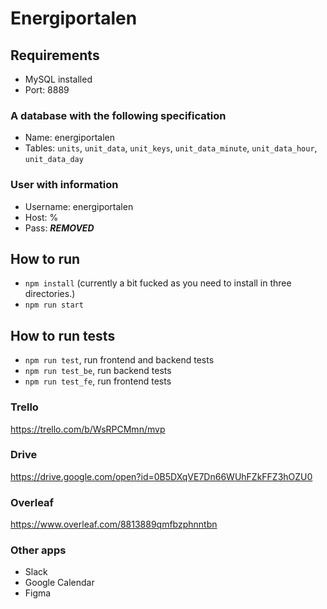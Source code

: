 # Energiportalen

## Requirements
- MySQL installed
 - Port: 8889
 
### A database with the following specification
 - Name: energiportalen
 - Tables: `units`, `unit_data`, `unit_keys`, `unit_data_minute`, `unit_data_hour`, `unit_data_day`


### User with information
 - Username: energiportalen
 - Host: %
 - Pass: ***REMOVED***

## How to run
- `npm install` (currently a bit fucked as you need to install in three directories.)
- `npm run start`

## How to run tests
- `npm run test`, run frontend and backend tests
- `npm run test_be`, run backend tests
- `npm run test_fe`, run frontend tests

### Trello
https://trello.com/b/WsRPCMmn/mvp

### Drive
https://drive.google.com/open?id=0B5DXqVE7Dn66WUhFZkFFZ3hOZU0

### Overleaf
https://www.overleaf.com/8813889qmfbzphnntbn

### Other apps
* Slack
* Google Calendar
* Figma
